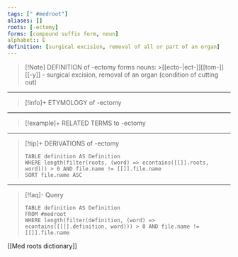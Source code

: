 ```yaml
---
tags: [" #medroot"]
aliases: []
roots: [-ectomy]
forms: [compound suffix form, noun]
alphabet:: E
definition: [surgical excision, removal of all or part of an organ]
---
```

>[!Note] DEFINITION of -ectomy
forms nouns: >[[ecto-|ect-]][[tom-]][[-y]] - surgical excision, removal of an organ (condition of cutting out)
_____
>[!info]+ ETYMOLOGY of -ectomy
>
_____
>[!example]+ RELATED TERMS to -ectomy
>
_____
>[!tip]+ DERIVATIONS of -ectomy
>```dataview
>TABLE definition AS Definition 
>WHERE length(filter(roots, (word) => econtains([[]].roots, word))) > 0 AND file.name != [[]].file.name
>SORT file.name ASC
>```
___
>[!faq]- Query
>```dataview
>TABLE definition AS Definition
>FROM #medroot
>WHERE length(filter(definition, (word) => econtains([[]].definition, word))) > 0 AND file.name != [[]].file.name
>```

[[Med roots dictionary]]